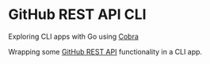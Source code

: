 # GitHub REST API CLI

Exploring CLI apps with Go using [Cobra](https://github.com/spf13/cobra)

Wrapping some [GitHub REST API](https://docs.github.com/en/rest) functionality in a CLI app.
